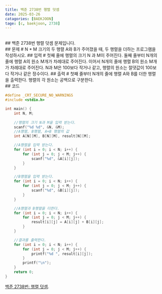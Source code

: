 ```yaml
---
title: 백준 2738번 행렬 덧셈
date: 2025-03-26
catagories: [BAEKJOON]
tage: [c, baekjoon, 2738]
---
```

<br>
## 백준 2738번 행렬 덧셈 문제입니다.
<br>
## 문제
# N * M 크기의 두 행렬 A와 B가 주어졌을 때, 두 행렬을 더하는 프로그램을 작성하시오.
## 입력
# 첫째 줄에 행렬의 크기 N 과 M이 주어진다. 둘째 줄부터 N개의 줄에 행렬 A의 원소 M개가 차례대로 주어진다. 이어서 N개의 줄에 행렬 B의 원소 M개가 차례대로 주어진다. N과 M은 100보다 작거나 같고, 행렬의 원소는 절댓값이 100보다 작거나 같은 정수이다.
## 출력
# 첫째 줄부터 N개의 줄에 행렬 A와 B를 더한 행렬을 출력한다. 행렬의 각 원소는 공백으로 구분한다.
<br>
## 코드

```c
#define _CRT_SECURE_NO_WARNINGS 
#include <stdio.h>

int main() {
    int N, M;
    
    //행렬의 크기 N과 M을 입력 받는다.
    scanf("%d %d", &N, &M);
    //A행렬, B행렬, A+B 행렬의 값
    int A[N][M], B[N][M], result[N][M];

    //A행렬을 입력 받는다.
    for (int i = 0; i < N; i++) {
        for (int j = 0; j < M; j++) {
            scanf("%d", &A[i][j]);
        }
    }

    //B행렬을 입력 받는다.
    for (int i = 0; i < N; i++) {
        for (int j = 0; j < M; j++) {
            scanf("%d", &B[i][j]);
        }
    }

    //A행렬과 B행렬을 더한다.
    for (int i = 0; i < N; i++) {
        for (int j = 0; j < M; j++) {
            result[i][j] = A[i][j] + B[i][j];
        }
    }

    //결과를 출력한다.
    for (int i = 0; i < N; i++) {
        for (int j = 0; j < M; j++) {
            printf("%d ", result[i][j]);
        }
        printf("\n");
    }
    return 0;
}
```
[백준 2738번: 행렬 덧셈](https://www.acmicpc.net/problem/2738).